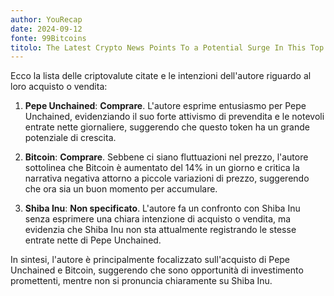 ```yaml
---
author: YouRecap
date: 2024-09-12
fonte: 99Bitcoins
titolo: The Latest Crypto News Points To a Potential Surge In This Top Meme Coin!
---
```


Ecco la lista delle criptovalute citate e le intenzioni dell'autore riguardo al loro acquisto o vendita:

1. **Pepe Unchained**: **Comprare**. L'autore esprime entusiasmo per Pepe Unchained, evidenziando il suo forte attivismo di prevendita e le notevoli entrate nette giornaliere, suggerendo che questo token ha un grande potenziale di crescita.

2. **Bitcoin**: **Comprare**. Sebbene ci siano fluttuazioni nel prezzo, l'autore sottolinea che Bitcoin è aumentato del 14% in un giorno e critica la narrativa negativa attorno a piccole variazioni di prezzo, suggerendo che ora sia un buon momento per accumulare.

3. **Shiba Inu**: **Non specificato**. L'autore fa un confronto con Shiba Inu senza esprimere una chiara intenzione di acquisto o vendita, ma evidenzia che Shiba Inu non sta attualmente registrando le stesse entrate nette di Pepe Unchained.

In sintesi, l'autore è principalmente focalizzato sull'acquisto di Pepe Unchained e Bitcoin, suggerendo che sono opportunità di investimento promettenti, mentre non si pronuncia chiaramente su Shiba Inu.
